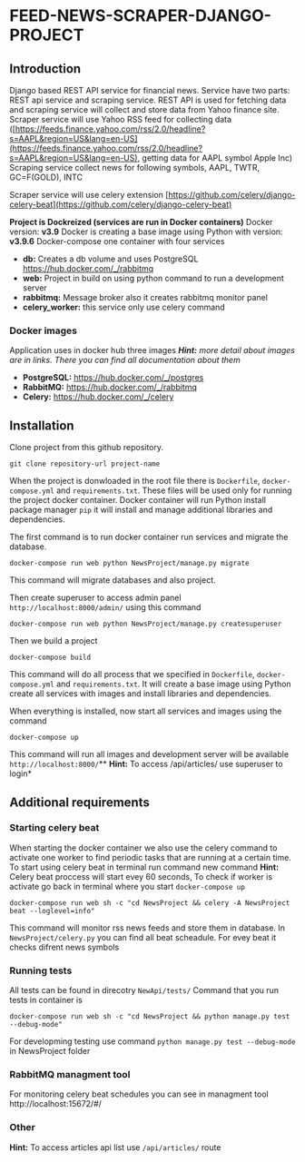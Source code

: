 # FEED-NEWS-SCRAPER-DJANGO-PROJECT

## Introduction
Django based REST API service for financial news. Service have two parts: REST api service and scraping service.
REST API is used for fetching data and scraping service will collect and store data from Yahoo finance site.
Scraper service will use Yahoo RSS feed for collecting data ([https://feeds.finance.yahoo.com/rss/2.0/headline?s=AAPL&region=US&lang=en-US](https://feeds.finance.yahoo.com/rss/2.0/headline?s=AAPL&region=US&lang=en-US), getting data for AAPL symbol Apple Inc)
Scraping service collect news for following symbols, AAPL, TWTR, GC=F(GOLD), INTC

Scraper service will use celery extension [https://github.com/celery/django-celery-beat](https://github.com/celery/django-celery-beat)

**Project is Dockreized (services are run in Docker containers)**
Docker version: **v3.9**
Docker is creating a base image using Python with version: **v3.9.6**
Docker-compose one container with four services
 - **db:**  Creates a db volume and uses PostgreSQL https://hub.docker.com/_/rabbitmq
 - **web:** Project in build on using python command to run a development server
 -  **rabbitmq:** Message broker also it creates rabbitmq monitor panel
 -  **celery_worker:** this service only use celery command
 
 ### Docker images
 Application uses in docker hub three images
 ***Hint:** more detail about images are in links. There  you can find all documentation about them*
 
 - **PostgreSQL:**  https://hub.docker.com/_/postgres
 - **RabbitMQ:**  https://hub.docker.com/_/rabbitmq
 - **Celery:** https://hub.docker.com/_/celery

## Installation
Clone project from this github repository.

    git clone repository-url project-name

When the project is donwloaded in the root file there is `Dockerfile`, `docker-compose.yml` and `requirements.txt`.
These files will be used only for running the project docker container.
Docker container will run Python install package manager `pip` it will install and manage additional libraries and dependencies.

The first command is to run docker container run services and migrate the database.

    docker-compose run web python NewsProject/manage.py migrate

This command will migrate databases and also project.

Then create superuser to access admin panel `http://localhost:8000/admin/` using this command

    docker-compose run web python NewsProject/manage.py createsuperuser

Then we build a project

    docker-compose build

This command will do all process that we specified in `Dockerfile`, `docker-compose.yml` and `requirements.txt`. It will create a base image using Python create all services with images and install libraries and dependencies.

When everything is installed, now start all services and images using the command

    docker-compose up

This command will run all images and development server will be available  `http://localhost:8000/`**
**Hint:** To access /api/articles/ use superuser to login*

## Additional requirements
### Starting celery beat
When starting the docker container we also use the celery command to activate one worker to find periodic tasks that are running at a certain time. To start using celery beat in terminal run command new command
**Hint:** Celery beat proccess will start evey 60 seconds, To check if worker is activate go back in terminal where you start `docker-compose up`

    docker-compose run web sh -c "cd NewsProject && celery -A NewsProject beat --loglevel=info"

This command will monitor rss news feeds and store them in database. In `NewsProject/celery.py` you can find all beat scheadule. For evey beat it checks difrent news symbols

### Running tests
All tests can be found in direcotry `NewApi/tests/`
Command that you run tests in container is

    docker-compose run web sh -c "cd NewsProject && python manage.py test --debug-mode"
For developming testing use command `python manage.py test --debug-mode` in NewsProject folder

### RabbitMQ managment tool
For monitoring celery beat schedules you can see in managment tool http://localhost:15672/#/

### Other
**Hint:** To access articles api list use `/api/articles/` route